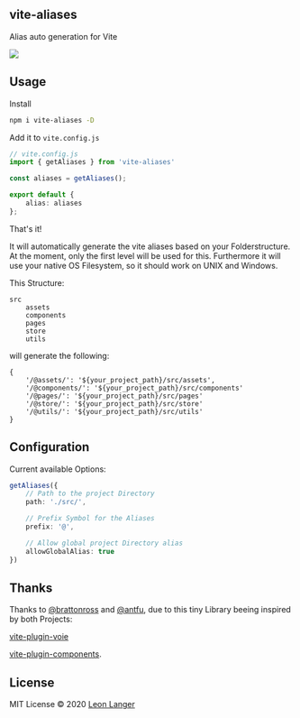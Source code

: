 <h2 align="left">vite-aliases</h2>

<p align="left">Alias auto generation for Vite</p>

<p align="left">
<a href="https://www.npmjs.com/package/vite-aliases">
<img src="https://img.shields.io/npm/v/vite-aliases?color=222&style=flat-square">
</a>
</p>

## Usage

Install

```bash
npm i vite-aliases -D
```

Add it to `vite.config.js`

```ts
// vite.config.js
import { getAliases } from 'vite-aliases'

const aliases = getAliases();

export default {
    alias: aliases
};
```

That's it!

It will automatically generate the vite aliases based on your Folderstructure.
At the moment, only the first level will be used for this. 
Furthermore it will use your native OS Filesystem, so it should work on UNIX and Windows.

This Structure:

```
src
    assets
    components
    pages
    store
    utils
```

will generate the following:

```
{
    '/@assets/': '${your_project_path}/src/assets',
    '/@components/': '${your_project_path}/src/components'
    '/@pages/': '${your_project_path}/src/pages'
    '/@store/': '${your_project_path}/src/store'
    '/@utils/': '${your_project_path}/src/utils'
}
```

## Configuration

Current available Options:

```ts
getAliases({
    // Path to the project Directory
    path: './src/',

    // Prefix Symbol for the Aliases
    prefix: '@',

    // Allow global project Directory alias
    allowGlobalAlias: true
})
```

## Thanks

Thanks to [@brattonross](https://github.com/brattonross) and [@antfu](https://github.com/antfu), 
due to this tiny Library beeing inspired by both Projects:

[vite-plugin-voie](https://github.com/vamplate/vite-plugin-voie)

[vite-plugin-components](https://github.com/antfu/vite-plugin-components).

## License

MIT License © 2020 [Leon Langer](https://github.com/subwaytime)
